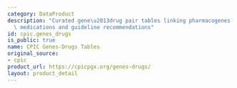 ```yaml
---
category: DataProduct
description: "Curated gene\u2013drug pair tables linking pharmacogenes with affected\
  \ medications and guideline recommendations"
id: cpic.genes_drugs
is_public: true
name: CPIC Genes-Drugs Tables
original_source:
- cpic
product_url: https://cpicpgx.org/genes-drugs/
layout: product_detail
---
```

